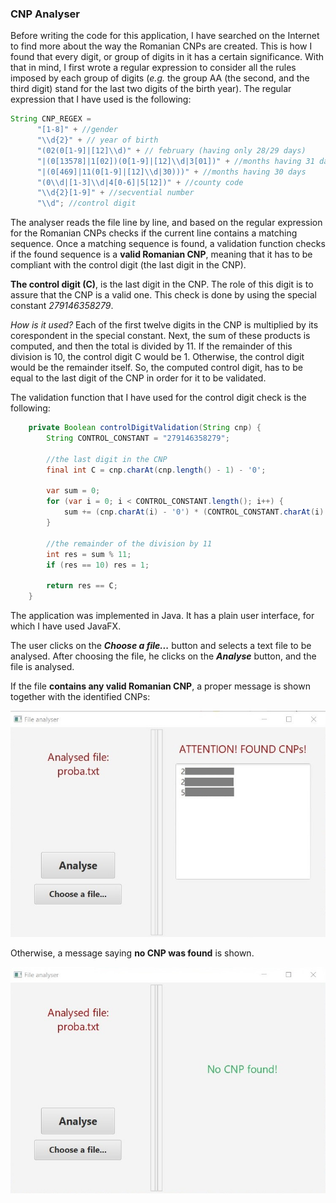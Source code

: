 ### CNP Analyser

Before writing the code for this application, I have searched on the
Internet to find more about the way the Romanian CNPs are created.
This is how I found that every digit, or group of digits in it has a 
certain significance. With that in mind, I first wrote a regular 
expression to consider all the rules imposed by each group of digits 
(_e.g._ the group AA (the second, and the third digit) stand for the last 
two digits of the birth year). The regular expression that I have used
is the following:

```java     
String CNP_REGEX =
      "[1-8]" + //gender
      "\\d{2}" + // year of birth
      "(02(0[1-9]|[12]\\d)" + // february (having only 28/29 days)
      "|(0[13578]|1[02])(0[1-9]|[12]\\d|3[01])" + //months having 31 days
      "|(0[469]|11(0[1-9]|[12]\\d|30)))" + //months having 30 days
      "(0\\d|[1-3]\\d|4[0-6]|5[12])" + //county code
      "\\d{2}[1-9]" + //secvential number
      "\\d"; //control digit
```
The analyser reads the file line by line, and based on the
regular expression for the Romanian CNPs checks if the
current line contains a matching sequence. Once a
matching sequence is found, a validation function checks if
the found sequence is a **valid Romanian CNP**, meaning that
it has to be compliant with the control digit (the last digit in
the CNP).

**The control digit (C)**, is the last digit in the CNP. The role of this digit 
is to assure that the CNP is a valid one. This check is done by using the 
special constant _279146358279_. 

_How is it used?_ Each of the first twelve digits in the CNP is multiplied 
by its corespondent in the special constant. Next, the sum of these products 
is computed, and then the total is divided by 11. If the remainder of this 
division is 10, the control digit C would be 1. Otherwise, the control 
digit would be the remainder itself. So, the computed control digit, has to be equal 
to the last digit of the CNP in order for it to be validated.

The validation function that I have used for the control digit check is 
the following:
```java
    private Boolean controlDigitValidation(String cnp) {
        String CONTROL_CONSTANT = "279146358279";
        
        //the last digit in the CNP
        final int C = cnp.charAt(cnp.length() - 1) - '0'; 
        
        var sum = 0;
        for (var i = 0; i < CONTROL_CONSTANT.length(); i++) {
            sum += (cnp.charAt(i) - '0') * (CONTROL_CONSTANT.charAt(i) - '0');
        }
        
        //the remainder of the division by 11
        int res = sum % 11;
        if (res == 10) res = 1;
        
        return res == C;
    }
```

The application was implemented in Java. It has a plain user interface, 
for which I have used JavaFX.

The user clicks on the _**Choose a file...**_ button and 
selects a text file to be analysed. After choosing the file, 
he clicks on the _**Analyse**_ button, and the file is analysed.

If the file **contains any valid Romanian CNP**, a proper message is 
shown together with the identified CNPs:

![CNPs were found](found.jpg)


Otherwise, a message saying 
**no CNP was found** is shown.

![No CNP found](noFound.jpg)

